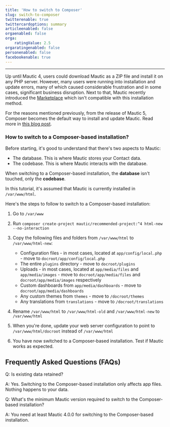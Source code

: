 ```yaml
---
title: 'How to switch to Composer'
slug: switch-to-composer
twitterenable: true
twittercardoptions: summary
articleenabled: false
orgaenabled: false
orga:
    ratingValue: 2.5
orgaratingenabled: false
personenabled: false
facebookenable: true
---
```


---

Up until Mautic 4, users could download Mautic as a ZIP file and install it on any PHP server. However, many users were running into installation and update errors, many of which caused considerable frustration and in some cases, significant business disruption. Next to that, Mautic recently introduced the [Marketplace][marketplace] which isn't compatible with this installation method.

For the reasons mentioned previously, from the release of Mautic 5, Composer becomes the default way to install and update Mautic. Read more in [this blog post][upgrade-changes].

### How to switch to a Composer-based installation?

Before starting, it's good to understand that there's two aspects to Mautic:
- The database. This is where Mautic stores your Contact data.
- The codebase. This is where Mautic interacts with the database.

When switching to a Composer-based installation, the **database** isn't touched, only the **codebase**.

In this tutorial, it's assumed that Mautic is currently installed in `/var/www/html`.

Here's the steps to follow to switch to a Composer-based installation:

1. Go to `/var/www`
1. Run `composer create-project mautic/recommended-project:^4 html-new --no-interaction`
1. Copy the following files and folders from `/var/www/html` to `/var/www/html-new`:
    - Configuration files - in most cases, located at `app/config/local.php` - move to `docroot/app/config/local.php`
    - The entire `plugins` directory - move to `docroot/plugins`
    - Uploads - in most cases, located at `app/media/files` and `app/media/images` - move to `docroot/app/media/files` and `docroot/app/media/images` respectively
    - Custom dashboards from `app/media/dashboards` - move to `docroot/app/media/dashboards`
    - Any custom themes from `themes` - move to `/docroot/themes`     
    - Any translations from `translations` - move to `/docroot/translations`

1. Rename `/var/www/html` to `/var/www/html-old` and `/var/www/html-new` to `/var/www/html`
1. When you're done, update your web server configuration to point to `/var/www/html/docroot` instead of `/var/www/html`
1. You have now switched to a Composer-based installation. Test if Mautic works as expected.

## Frequently Asked Questions (FAQs)

Q: Is existing data retained?

A: Yes. Switching to the Composer-based installation only affects app files. Nothing happens to your data.

Q: What's the minimum Mautic version required to switch to the Composer-based installation?

A: You need at least Mautic 4.0.0 for switching to the Composer-based installation.

[marketplace]: </marketplace>
[upgrade-changes]: <https://www.mautic.org/blog/community/important-changes-mautic-install-and-upgrade-process>